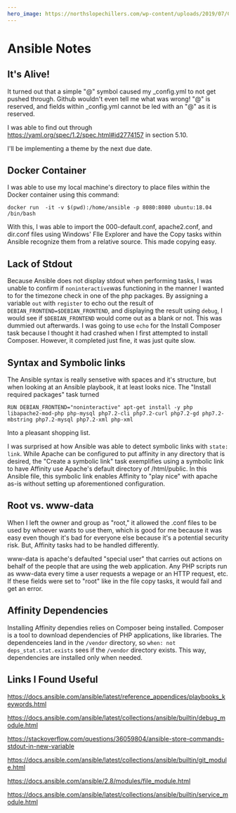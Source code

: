 ```yaml
---
hero_image: https://northslopechillers.com/wp-content/uploads/2019/07/Cool-Server-Room.jpg
---
```

# Ansible Notes
## It's Alive!

It turned out that a simple "@" symbol caused my _config.yml to not get pushed through. Github
wouldn't even tell me what was wrong! "@" is reserved, and fields within _config.yml cannot be
led with an "@" as it is reserved.

I was able to find out through https://yaml.org/spec/1.2/spec.html#id2774157 in section 5.10.

I'll be implementing a theme by the next due date.

<!--end_excerpt-->
## Docker Container

I was able to use my local machine's directory to place files within the Docker container using this
command:

`docker run  -it -v $(pwd):/home/ansible -p 8080:8080 ubuntu:18.04 /bin/bash`

With this, I was able to import the 000-default.conf, apache2.conf, and dir.conf files using Windows'
FIle Explorer and have the Copy tasks within Ansible recognize them from a relative source. This made
copying easy.

## Lack of Stdout

Because Ansible does not display stdout when performing tasks, I was unable to confirm if `noninteractive`was functioning in the manner I wanted to for the timezone check in one of the php packages. By assigning a variable `out` with `register` to echo out the result of `DEBIAN_FRONTEND=$DEBIAN_FRONTEND`, and displaying the result using `debug`, I would see if `$DEBIAN_FRONTEND` would come out as a blank or not. This was dummied out afterwards. I was going to use `echo` for the Install Composer task because I thought it had crashed when I first attempted to install Composer. However, it completed just fine, it was just quite slow.

## Syntax and Symbolic links

The Ansible syntax is really sensetive with spaces and it's structure, but when looking at an Ansible
playbook, it at least looks nice. The "Install required packages" task turned

`RUN DEBIAN_FRONTEND="noninteractive" apt-get install -y php libapache2-mod-php php-mysql php7.2-cli php7.2-curl php7.2-gd php7.2-mbstring php7.2-mysql php7.2-xml php-xml`

Into a pleasant shopping list.

I was surprised at how Ansible was able to detect symbolic links with `state: link`. While Apache can be configured to put affinity in any directory that is desired, the "Create a symbolic link" task exemplifies using a symbolic link to have Affinity use Apache's default directory of /html/public. In this Ansible file, this symbolic link enables Affinity to "play nice" with apache as-is without setting up aforementioned configuration.

## Root vs. www-data

When I left the owner and group as "root," it allowed the .conf files to be used by whoever wants to use them, which is good for me because it was easy even though it's bad for everyone else because it's a potential security risk. But, Affinity tasks had to be handled differently.

www-data is apache's defaulted "special user" that carries out actions on behalf of the people that are using the web application. Any PHP scripts run as www-data every time a user requests a wepage or an HTTP request, etc. If these fields were set to "root" like in the file copy tasks, it would fail and get an error.

## Affinity Dependencies

Installing Affinity dependies relies on Composer being installed. Composer is a tool to download
dependencies of PHP applications, like libraries. The dependenceies land in the `/vendor` directory,
so `when: not deps_stat.stat.exists` sees if the `/vendor` directory exists. This way, dependencies are installed only when needed.

## Links I Found Useful

https://docs.ansible.com/ansible/latest/reference_appendices/playbooks_keywords.html

https://docs.ansible.com/ansible/latest/collections/ansible/builtin/debug_module.html

https://stackoverflow.com/questions/36059804/ansible-store-commands-stdout-in-new-variable

https://docs.ansible.com/ansible/latest/collections/ansible/builtin/git_module.html

https://docs.ansible.com/ansible/2.8/modules/file_module.html

https://docs.ansible.com/ansible/latest/collections/ansible/builtin/service_module.html